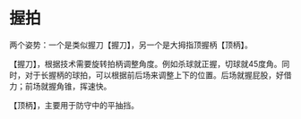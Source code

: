 # 握拍
两个姿势：一个是类似握刀【握刀】，另一个是大拇指顶握柄【顶柄】。

【握刀】，根据技术需要旋转拍柄调整角度。例如杀球就正握，切球就45度角。同时，对于长握柄的球拍，可以根据前后场来调整上下的位置。后场就握屁股，好借力；前场就握角锥，挥速快。

【顶柄】，主要用于防守中的平抽挡。